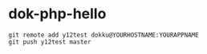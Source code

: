 dok-php-hello
=============

```
git remote add y12test dokku@YOURHOSTNAME:YOURAPPNAME
git push y12test master
```